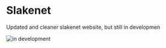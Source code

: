 # Slakenet
Updated and cleaner slakenet website, but still in developmen


![in development](https://user-images.githubusercontent.com/66879837/167416303-db6c9dd6-086f-4cd5-ae30-9f5e2c890a67.gif)
